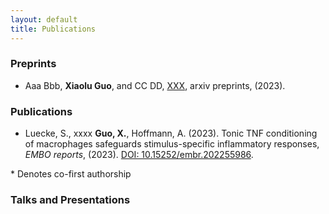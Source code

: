 ```yaml
---
layout: default
title: Publications
---
```


### Preprints
- Aaa Bbb, **Xiaolu Guo**, and CC DD, [XXX](), arxiv preprints, (2023). 

### Publications

- Luecke, S., xxxx **Guo, X.**, Hoffmann, A. (2023). Tonic TNF conditioning of macrophages safeguards stimulus-specific inflammatory responses,  _EMBO reports_, (2023). [DOI: 10.15252/embr.202255986](https://www.embopress.org/doi/full/10.15252/embr.202255986).


\* Denotes co-first authorship

### Talks and Presentations


